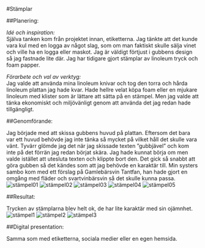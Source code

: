 #Stämplar

##Planering:

*Idé och inspiration:*  
Själva tanken kom från projektet innan, etiketterna. Jag tänkte att det kunde vara kul med en logga av något slag, som
om man faktiskt skulle sälja vinet och ville ha en logga eller maskot. Jag är väldigt förtjust i gubbens design så jag
fastnade lite där. Jag har tidigare gjort stämplar av linoleum tryck och foam papper.

*Förarbete och val av verktyg:*  
Jag valde att använda mina linoleum knivar och tog den torra och hårda linoleum plattan jag hade kvar. Hade hellre velat
köpa foam eller en mjukare linoleum med klister som är lättare att sätta på en stämpel. Men jag valde att tänka
ekonomiskt och miljövänligt genom att använda det jag redan hade tillgängligt.

##Genomförande:

Jag började med att skissa gubbens huvud på plattan. Eftersom det bara var ett huvud behövde jag inte tänka så mycket på
vilket håll det skulle vara vänt. Tyvärr glömde jag det när jag skissade texten ”gubbjävel” och kom inte på det förrän
jag redan börjat skära. Jag hade kunnat börja om men valde istället att utesluta texten och klippte bort den. Det gick
så snabbt att göra gubben så det kändes som att jag behövde en karaktär till. Min systers sambo kom med ett förslag på
Gamlebärsvin Tantfan, han hade gjort en omgång med fläder och svartvinbärsvin så det skulle kunna passa.
![stämpel01](img/IMG_6153.png)
![stämpel02](img/IMG_6154.png)
![stämpel03](img/IMG_6148.png)
![stämpel04](img/IMG_6149.png)
![stämpel05](img/IMG_6150.png)

##Resultat:

Trycken av stämplarna blev helt ok, de har lite karaktär med sin ojämnhet.
![stämpel1](img/IMG_6142.png)
![stämpel2](img/IMG_6143.png)
![stämpel3](img/IMG_6151.png)

##Digital presentation:

Samma som med etiketterna, sociala medier eller en egen hemsida. 